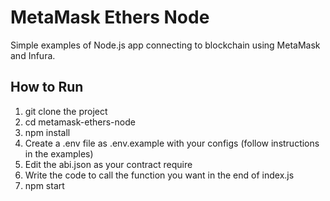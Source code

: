 # MetaMask Ethers Node

Simple examples of Node.js app connecting to blockchain using MetaMask and Infura.

## How to Run
1. git clone the project
2. cd metamask-ethers-node
3. npm install
4. Create a .env file as .env.example with your configs (follow instructions in the examples)
5. Edit the abi.json as your contract require
6. Write the code to call the function you want in the end of index.js
7. npm start
